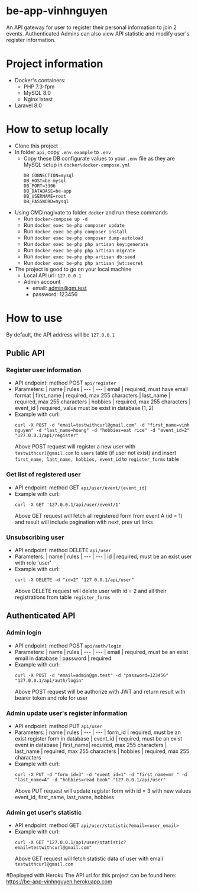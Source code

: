 # be-app-vinhnguyen
An API gateway for user to register their personal information to join 2 events. Authenticated Admins can also view API statistic and modify user's register information.

# Project information
- Docker's containers:
  - PHP 7.3-fpm
  - MySQL 8.0
  - Nginx latest
- Laravel 8.0

# How to setup locally
- Clone this project
- In folder `api`, copy `.env.example` to `.env`
  - Copy these DB configurate values to your `.env` file as they are MySQL setup in `docker\docker-compose.yml`
    ```
    DB_CONNECTION=mysql
    DB_HOST=be-mysql
    DB_PORT=3306
    DB_DATABASE=be-app
    DB_USERNAME=root
    DB_PASSWORD=mysql
    ```
- Using CMD nagivate to folder `docker` and run these commands
  - Run `docker-compose up -d`
  - Run `docker exec be-php composer update`
  - Run `docker exec be-php composer install`
  - Run `docker exec be-php composer dump-autoload`
  - Run `docker exec be-php php artisan key:generate`
  - Run `docker exec be-php php artisan migrate`
  - Run `docker exec be-php php artisan db:seed`
  - Run `docker exec be-php php artisan jwt:secret`
- The project is good to go on your local machine
  - Local API url: `127.0.0.1`
  - Admin account
    - email: admin@gm.test
    - password: 123456

# How to use
By default, the API address will be `127.0.0.1`
## Public API
### Register user information
- API endpoint: method POST `api/register`
- Parameters:
  | name | rules
  | --- | ---
  | email | required, must have email format
  | first_name | required, max 255 characters
  | last_name | required, max 255 characters
  | hobbies | required, max 255 characters
  | event_id | required, value must be exist in database (1, 2)
- Example with curl:
  ```
  curl -X POST -d "email=testwithcurl@gmail.com" -d "first_name=vinh nguyen" -d "last_name=hoang" -d "hobbies=eat rice" -d "event_id=2" "127.0.0.1/api/register"
  ```
  Above POST request will register a new user with `testwithcurl@gmail.com` to `users` table (if user not exist) and insert `first_name, last_name, hobbies, event_id` to `register_forms` table

### Get list of registered user
- API endpoint: method GET `api/user/event/{event_id}`
- Example with curl:
  ```
  curl -X GET '127.0.0.1/api/user/event/1'
  ```
  Above GET request will fetch all registered form from event A (id = 1) and result will include pagination with next, prev url links
  
### Unsubscribing user
- API endpoint: method DELETE `api/user`
- Parameters:
  | name | rules
  | --- | ---
  | id | required, must be an exist user with role 'user'
- Example with curl:
  ```
  curl -X DELETE -d "id=2" "127.0.0.1/api/user"
  ```
  Above DELETE request will delete user with id = 2 and all their registrations from table `register_forms`
  
## Authenticated API
### Admin login
- API endpoint: method POST `api/auth/login`
- Parameters:
  | name | rules
  | --- | ---
  | email | required, must be an exist email in database
  | password | required
- Example with curl:
  ```
  curl -X POST -d "email=admin@gm.test" -d "password=123456" "127.0.0.1/api/auth/login"
  ```
  Above POST request will be authorize with JWT and return result with bearer token and role for user
 
### Admin update user's register information
- API endpoint: method PUT `api/user`
- Parameters:
  | name | rules
  | --- | ---
  | form_id | required, must be an exist register form in database
  | event_id | required, must be an exist event in database
  | first_name| required, max 255 characters
  | last_name | required, max 255 characters
  | hobbies | required, max 255 characters
- Example with curl:
  ```
  curl -X PUT -d "form_id=3" -d "event_id=1" -d "first_name=mr " -d "last_name=A" -d "hobbies=read book" "127.0.0.1/api/user"
  ```
  Above PUT request will update register form with id = 3 with new values event_id, first_name, last_name, hobbies
  
### Admin get user's statistic
- API endpoint: method GET `api/user/statistic?email=<user_email>`
- Example with curl:
  ```
  curl -X GET "127.0.0.1/api/user/statistic?email=testwithcurl@gmail.com"
  ```
  Above GET request will fetch statistic data of user with email `testwithcurl@gmail.com`

#Deployed with Heroku
The API url for this project can be found here: https://be-app-vinhnguyen.herokuapp.com
